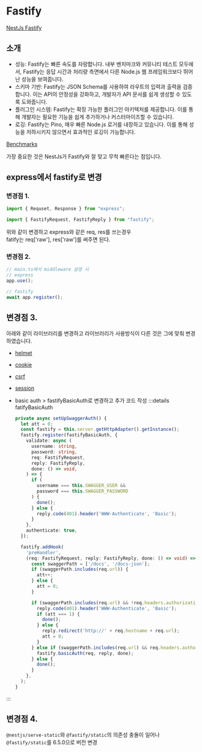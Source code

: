 # Fastify

[NestJs Fastify](https://docs.nestjs.com/techniques/performance)

## 소개

- 성능: Fastify는 빠른 속도를 자랑합니다. 내부 벤치마크와 커뮤니티 테스트 모두에서, Fastify는 응답 시간과 처리량 측면에서 다른 Node.js 웹 프레임워크보다 뛰어난 성능을 보여줍니다.
- 스키마 기반: Fastify는 JSON Schema를 사용하여 라우트의 입력과 출력을 검증합니다. 이는 API의 안정성을 강화하고, 개발자가 API 문서를 쉽게 생성할 수 있도록 도와줍니다.
- 플러그인 시스템: Fastify는 확장 가능한 플러그인 아키텍처를 제공합니다. 이를 통해 개발자는 필요한 기능을 쉽게 추가하거나 커스터마이즈할 수 있습니다.
- 로깅: Fastify는 Pino, 매우 빠른 Node.js 로거를 내장하고 있습니다. 이를 통해 성능을 저하시키지 않으면서 효과적인 로깅이 가능합니다.

[Benchmarks](https://medium.com/deno-the-complete-reference/express-vs-fastify-vs-hapi-vs-koa-hello-world-performance-comparison-dd8cd6866bdd)

가장 중요한 것은 NestJs가 Fastify와 잘 맞고 무척 빠른다는 점입니다.

## express에서 fastify로 변경

### 변경점 1.

```typescript
import { Requset, Response } from "express";

import { FastifyRequest, FastifyReply } from "fastify";
```

위와 같이 변경하고 express와 같은 req, res를 쓰는경우  
fatify는 req['raw'], res['raw']를 써주면 된다.

### 변경점 2.

```typescript
// main.ts에서 middleware 설정 시
// express
app.use();

// fastify
await app.register();
```

## 변경점 3.

아래와 같이 라이브러리를 변경하고 라이브러리가 사용방식이 다른 것은 그에 맞춰 변경하였습니다.

- [helmet](https://docs.nestjs.com/security/helmet#use-with-fastify)
- [cookie](https://docs.nestjs.com/techniques/cookies#use-with-fastify)
- [csrf](https://docs.nestjs.com/security/csrf#use-with-fastify)
- [session](https://docs.nestjs.com/techniques/session#use-with-fastify)
- basic auth > fastifyBasicAuth로 변경하고 추가 코드 작성
  :::details fatifyBasicAuth

  ```typescript
  private async setUpSwaggerAuth() {
    let att = 0;
    const fastify = this.server.getHttpAdapter().getInstance();
    fastify.register(fastifyBasicAuth, {
      validate: async (
        username: string,
        password: string,
        req: FastifyRequest,
        reply: FastifyReply,
        done: () => void,
      ) => {
        if (
          username === this.SWAGGER_USER &&
          password === this.SWAGGER_PASSWORD
        ) {
          done();
        } else {
          reply.code(401).header('WWW-Authenticate', 'Basic');
        }
      },
      authenticate: true,
    });

    fastify.addHook(
      'preHandler',
      (req: FastifyRequest, reply: FastifyReply, done: () => void) => {
        const swaggerPath = ['/docs', '/docs-json'];
        if (swaggerPath.includes(req.url)) {
          att++;
        } else {
          att = 0;
        }

        if (swaggerPath.includes(req.url) && !req.headers.authorization) {
          reply.code(401).header('WWW-Authenticate', 'Basic');
          if (att === 1) {
            done();
          } else {
            reply.redirect('http://' + req.hostname + req.url);
            att = 0;
          }
        } else if (swaggerPath.includes(req.url) && req.headers.authorization) {
          fastify.basicAuth(req, reply, done);
        } else {
          done();
        }
      },
    );
  }
  ```

:::

## 변경점 4.

`@nestjs/serve-static`와 `@fastify/static`의 의존성 충돌이 일어나  
`@fastify/static`를 6.5.0으로 버전 변경
